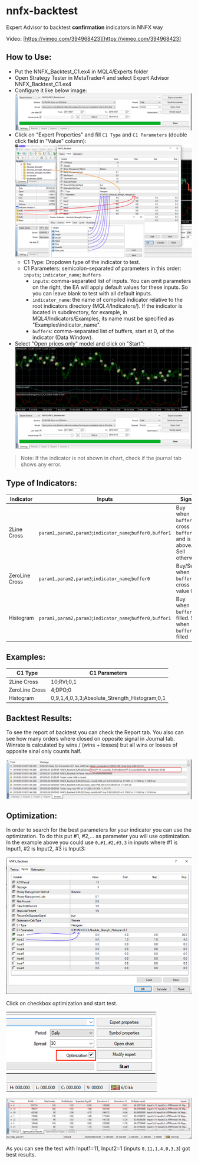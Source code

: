 # nnfx-backtest

Expert Advisor to backtest **confirmation** indicators in NNFX way

Video: [https://vimeo.com/394968423][https://vimeo.com/394968423]

## How to Use:

* Put the NNFX_Backtest_C1.ex4 in MQL4/Experts folder
* Open Strategy Tester in MetaTrader4 and select Expert Advisor NNFX_Backtest_C1.ex4
* Configure it like below image:
![ea strategy tester](./images/ea_strategy_tester.png)
* Click on "Expert Properties" and fill `C1 Type` and `C1 Parameters` (double click field in "Value" column):
![ea properties](./images/ea_properties.png)
    * C1 Type: Dropdown type of the indicator to test.
    * C1 Parameters: semicolon-separated of parameters in this order: `inputs`; `indicator_name`; `buffers`
        * `inputs`: comma-separated list of inputs. You can omit parameters on the right, the EA will apply default values for these inputs. So you can leave blank to test with all default inputs.
        * `indicator_name`: the name of compiled indicator relative to the root indicators directory (MQL4/Indicators/). If the indicator is located in subdirectory, for example, in MQL4/Indicators/Examples, its name must be specified as "Examples\\indicator_name".
        * `buffers`: comma-separated list of buffers, start at 0, of the indicator (Data Window).
* Select "Open prices only" model and click on "Start": 
![ea run](./images/ea_run.png)

> Note: If the indicator is not shown in chart, check if the journal tab shows any error.

## Type of Indicators:

Indicator | Inputs | Signal
--------- | ---------- | -----
2Line Cross | `param1,param2,param3`;`indicator_name`;`buffer0,buffor1` | Buy when `buffer0` cross `buffer1` and is above. Sell otherwise
ZeroLine Cross | `param1,param2,param3`;`indicator_name`;`buffer0` | Buy/Sell when `buffer0` cross value 0
Histogram | `param1,param2,param3`;`indicator_name`;`buffer0,buffor1` | Buy when `buffer0` is filled. Sell when `buffer1` is filled

## Examples:

C1 Type | C1 Parameters
------- | -------------
2Line Cross | 10;RVI;0,1
ZeroLine Cross | 4;DPO;0
Histogram | 0,9,1,4,0,3,3;Absolute_Strength_Histogram;0,1

## Backtest Results:

To see the report of backtest you can check the Report tab. You also can see how many orders where closed on opposite signal in Journal tab.
Winrate is calculated by wins / (wins + losses) but all wins or losses of opposite sinal only counts half.

![ea results](./images/ea_results.png)

## Optimization:

In order to search for the best parameters for your indicator you can use the optimization. To do this put #1, #2,... as parameter you will use optimization.
In the example above you could use `0,#1,#2,#3,3` in inputs where #1 is Input1, #2 is Input2, #3 is Input3:

![ea optimization](./images/ea_optimization.png)

Click on checkbox optimization and start test.

![ea optimization](./images/ea_optimization2.png)

![ea optimization results](./images/ea_optimization_results.png)

As you can see the test with Input1=11, Input2=1  (inputs `0,11,1,4,0,3,3`) got best results.

[https://vimeo.com/394968423]: https://vimeo.com/394968423